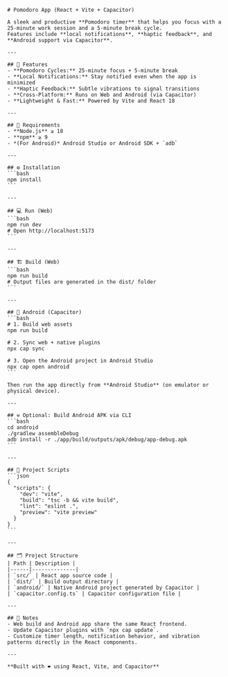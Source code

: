 ````{"variant":"standard","title":"Pomodoro App (React + Vite + Capacitor) - Enhanced README","id":"62583"}
# Pomodoro App (React + Vite + Capacitor)

A sleek and productive **Pomodoro timer** that helps you focus with a 25-minute work session and a 5-minute break cycle.  
Features include **local notifications**, **haptic feedback**, and **Android support via Capacitor**.

---

## 🚀 Features
- **Pomodoro Cycles:** 25-minute focus + 5-minute break
- **Local Notifications:** Stay notified even when the app is minimized
- **Haptic Feedback:** Subtle vibrations to signal transitions
- **Cross-Platform:** Runs on Web and Android (via Capacitor)
- **Lightweight & Fast:** Powered by Vite and React 18

---

## 🧩 Requirements
- **Node.js** ≥ 18  
- **npm** ≥ 9  
- *(For Android)* Android Studio or Android SDK + `adb`

---

## ⚙️ Installation
```bash
npm install
```

---

## 💻 Run (Web)
```bash
npm run dev
# Open http://localhost:5173
```

---

## 🏗️ Build (Web)
```bash
npm run build
# Output files are generated in the dist/ folder
```

---

## 📱 Android (Capacitor)
```bash
# 1. Build web assets
npm run build

# 2. Sync web + native plugins
npx cap sync

# 3. Open the Android project in Android Studio
npx cap open android
```

Then run the app directly from **Android Studio** (on emulator or physical device).

---

## ⚒️ Optional: Build Android APK via CLI
```bash
cd android
./gradlew assembleDebug
adb install -r ./app/build/outputs/apk/debug/app-debug.apk
```

---

## 📜 Project Scripts
```json
{
  "scripts": {
    "dev": "vite",
    "build": "tsc -b && vite build",
    "lint": "eslint .",
    "preview": "vite preview"
  }
}
```

---

## 🗂️ Project Structure
| Path | Description |
|------|--------------|
| `src/` | React app source code |
| `dist/` | Build output directory |
| `android/` | Native Android project generated by Capacitor |
| `capacitor.config.ts` | Capacitor configuration file |

---

## 🧠 Notes
- Web build and Android app share the same React frontend.
- Update Capacitor plugins with `npx cap update`.
- Customize timer length, notification behavior, and vibration patterns directly in the React components.

---

**Built with ❤️ using React, Vite, and Capacitor**
````
